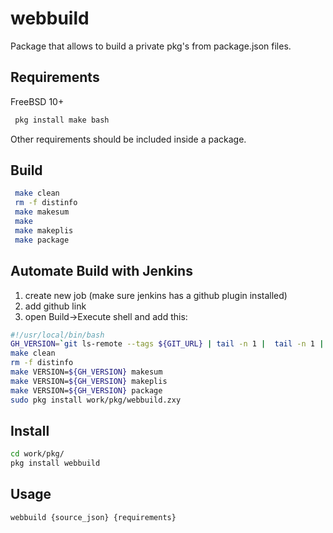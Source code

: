 # webbuild

Package that allows to build a private pkg's from package.json files.

## Requirements
 FreeBSD 10+
```bash 
 pkg install make bash
```

 Other requirements should be included inside a package.

## Build
```bash
 make clean
 rm -f distinfo
 make makesum
 make
 make makeplis
 make package
```


## Automate Build with Jenkins
1. create new job (make sure jenkins has a github plugin installed)
2. add github link
3. open Build->Execute shell and add this:
```bash
#!/usr/local/bin/bash
GH_VERSION=`git ls-remote --tags ${GIT_URL} | tail -n 1 |  tail -n 1 | sed 's/.*refs\/tags\///g'`
make clean
rm -f distinfo
make VERSION=${GH_VERSION} makesum
make VERSION=${GH_VERSION} makeplis
make VERSION=${GH_VERSION} package
sudo pkg install work/pkg/webbuild.zxy
```

## Install
```bash
cd work/pkg/
pkg install webbuild
```

## Usage
```bash
webbuild {source_json} {requirements}
```